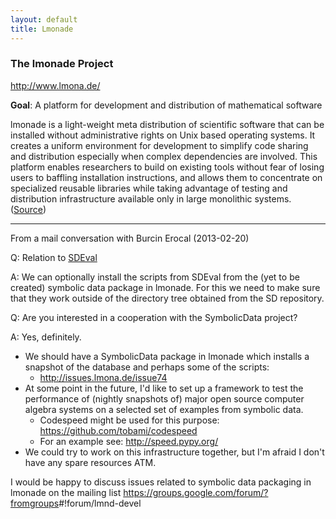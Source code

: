 ```yaml
---
layout: default
title: Lmonade
---
```


### The lmonade Project

<http://www.lmona.de/>

**Goal**: A platform for development and distribution of mathematical software

  
lmonade is a light-weight meta distribution of scientific software that can be installed without administrative rights on Unix based operating systems. It creates a uniform environment for development to simplify code sharing and distribution especially when complex dependencies are involved. This platform enables researchers to build on existing tools without fear of losing users to baffling installation instructions, and allows them to concentrate on specialized reusable libraries while taking advantage of testing and distribution infrastructure available only in large monolithic systems. ([Source](http://www.lmona.de/about))

* * * * *

From a mail conversation with Burcin Erocal (2013-02-20)

Q: Relation to [SDEval](SDEval "wikilink")

A: We can optionally install the scripts from SDEval from the (yet to be created) symbolic data package in lmonade. For this we need to make sure that they work outside of the directory tree obtained from the SD repository.

Q: Are you interested in a cooperation with the SymbolicData project?

A: Yes, definitely.

-   We should have a SymbolicData package in lmonade which installs a snapshot of the database and perhaps some of the scripts:
    -   <http://issues.lmona.de/issue74>
-   At some point in the future, I'd like to set up a framework to test the performance of (nightly snapshots of) major open source computer algebra systems on a selected set of examples from symbolic data.
    -   Codespeed might be used for this purpose: <https://github.com/tobami/codespeed>
    -   For an example see: <http://speed.pypy.org/>
-   We could try to work on this infrastructure together, but I'm afraid I don't have any spare resources ATM.

I would be happy to discuss issues related to symbolic data packaging in lmonade on the mailing list <https://groups.google.com/forum/?fromgroups>\#!forum/lmnd-devel

